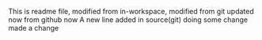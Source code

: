 This is readme file, modified from in-workspace, modified from git updated now from github now
A new line added in source(git)
doing some change made a change